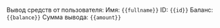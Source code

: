 Вывод средств от пользователя:
Имя: `{{fullname}}`
ID: `{{id}}`
Баланс: `{{balance}}`
Сумма вывода: `{{amount}}`
